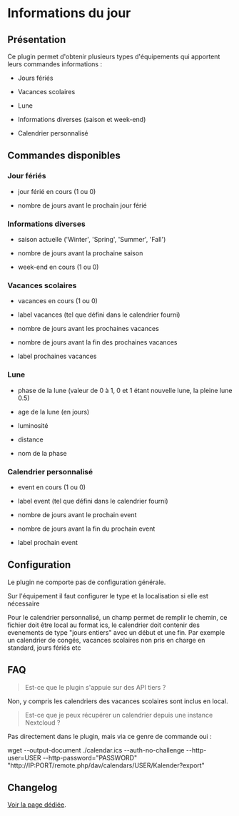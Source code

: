 # Informations du jour

## Présentation

Ce plugin permet d'obtenir plusieurs types d'équipements qui apportent leurs commandes informations :

* Jours fériés

* Vacances scolaires

* Lune

* Informations diverses (saison et week-end)

* Calendrier personnalisé


## Commandes disponibles

### Jour fériés

* jour férié en cours (1 ou 0)

* nombre de jours avant le prochain jour férié

### Informations diverses

* saison actuelle ('Winter', 'Spring', 'Summer', 'Fall')

* nombre de jours avant la prochaine saison

* week-end en cours (1 ou 0)

### Vacances scolaires

* vacances en cours (1 ou 0)

* label vacances (tel que défini dans le calendrier fourni)

* nombre de jours avant les prochaines vacances

* nombre de jours avant la fin des prochaines vacances

* label prochaines vacances

### Lune

* phase de la lune (valeur de 0 à 1, 0 et 1 étant nouvelle lune, la pleine lune 0.5)

* age de la lune (en jours)

* luminosité

* distance

* nom de la phase

### Calendrier personnalisé

* event en cours (1 ou 0)

* label event (tel que défini dans le calendrier fourni)

* nombre de jours avant le prochain event

* nombre de jours avant la fin du prochain event

* label prochain event

## Configuration

Le plugin ne comporte pas de configuration générale.

Sur l'équipement il faut configurer le type et la localisation si elle est nécessaire

Pour le calendrier personnalisé, un champ permet de remplir le chemin, ce fichier doit être local au format ics, le calendrier doit contenir des evenements de type "jours entiers" avec un début et une fin. Par exemple un calendrier de congés, vacances scolaires non pris en charge en standard, jours fériés etc

## FAQ

> Est-ce que le plugin s'appuie sur des API tiers ?

Non, y compris les calendriers des vacances scolaires sont inclus en local.

>Est-ce que je peux récupérer un calendrier depuis une instance Nextcloud ?

Pas directement dans le plugin, mais via ce genre de commande oui :

wget --output-document ./calendar.ics --auth-no-challenge --http-user=USER --http-password="PASSWORD" "http://IP:PORT/remote.php/dav/calendars/USER/Kalender?export"

## Changelog

[Voir la page dédiée](changelog.md).
